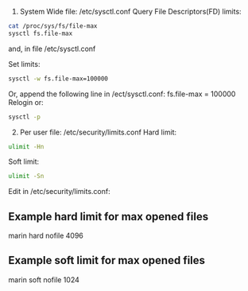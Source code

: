 1. System Wide
file: /etc/sysctl.conf
Query File Descriptors(FD) limits:
```bash
cat /proc/sys/fs/file-max
sysctl fs.file-max
```
and, in file /etc/sysctl.conf

Set limits:
```bash
sysctl -w fs.file-max=100000
```
Or, append the following line in /ect/sysctl.conf:
fs.file-max = 100000
Relogin or:
```bash
sysctl -p
```

2. Per user
file: /etc/security/limits.conf
Hard limit:
```bash
ulimit -Hn
```
Soft limit:
```bash
ulimit -Sn
```
Edit in /etc/security/limits.conf:
## Example hard limit for max opened files
marin        hard nofile 4096
## Example soft limit for max opened files
marin        soft nofile 1024

